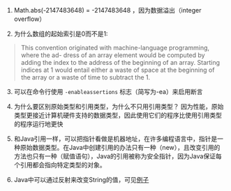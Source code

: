 1. Math.abs(-2147483648) = -2147483648 ，因为数据溢出（integer overflow）

2. 为什么数组的起始索引是0而不是1:

> This convention originated with machine-language programming, where the ad- dress of an array element would be computed by adding the index to the address of the beginning of an array. Starting indices at 1 would entail either a waste of space at the beginning of the array or a waste of time to subtract the 1.

3. 可以在命令行使用 `-enableassertions` 标志（简写为-ea）来启用断言

4. 为什么要区别原始类型和引用类型，为什么不只用引用类型？ 因为性能，原始类型更接近计算机硬件支持的数据类型，因此使用它们的程序比使用引用类型的程序运行地更快

5. 和Java引用一样，可以把指针看做是机器地址，在许多编程语言中，指针是一种原始数据类型。在Java中创建引用的办法只有一种（new），且改变引用的方法也只有一种（赋值语句），Java的引用被称为安全指针，因为Java保证每个引用都会指向特定类型的对象。

6. Java中可以通过反射来改变String的值，可见[例子](https://algs4.cs.princeton.edu/12oop/MutableInteger.java.html)

